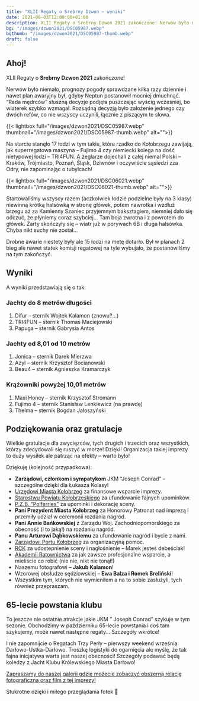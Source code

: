 ```yaml
---
title: "XLII Regaty o Srebrny Dzwon – wyniki"
date: 2021-08-03T12:00:00+01:00
description: XLII Regaty o Srebrny Dzwon 2021 zakończone! Nerwów było niemało. Na starcie stanęło 17 łodzi. Wyniki, podziękowania i gratulacje.
bg: "/images/dzwon2021/DSC05987.webp"
bgthumb: "/images/dzwon2021/DSC05987-thumb.webp"
draft: false
---
```


## Ahoj!
XLII Regaty o **Srebrny Dzwon 2021** zakończone!

Nerwów było niemało, prognozy pogody sprawdzane kilka razy dziennie i nawet plan awaryjny był, gdyby Neptun postanowił mocniej dmuchnąć. “Rada mędrców” słuszną decyzje podjęła puszczając wyścig wcześniej, bo wiaterek szybko wzmagał. Rozsądną decyzją było założenie jednego czy dwóch refów, co nie wszyscy uczynili, łącznie z piszącym te słowa.

{{< lightbox full="/images/dzwon2021/DSC05987.webp" thumbnail="/images/dzwon2021/DSC05987-thumb.webp" alt="">}}

Na starcie stanęło 17 łodzi w tym takie, które rzadko do Kołobrzegu zawijają, jak superregatowa maszyna – Fujimo 4 czy niemiecki kolega na dość nietypowej łodzi – TRI4FUN. A żeglarze dojechali z całej niemal Polski – Kraków, Trójmiasto, Poznań, Śląsk, Dziwnów i oczywiście sąsiedzi zza Odry, nie zapominając o tubylcach!

{{< lightbox full="/images/dzwon2021/DSC06021.webp" thumbnail="/images/dzwon2021/DSC06021-thumb.webp" alt="">}}

Startowaliśmy wszyscy razem (aczkolwiek łodzie podzielne były na 3 klasy) niewinną krótką halsówką w stronę główek, potem nawrotka i wzdłuż brzegu aż za Kamienny Szaniec przyjemnym baksztagiem, niemniej dało się odczuć, że płyniemy coraz szybciej… Tam boja zwrotna i z powrotem do główek. Żarty skończyły się – wiatr już w porywach 6B i długa halsówka. Chyba nikt suchy nie został…

Drobne awarie niestety były ale 15 łodzi na metę dotarło. Był w planach 2 bieg ale nawet statek komisji regatowej na tyle wybujało, że postanowilśmy na tym zakończyć.

## Wyniki
A wyniki przedstawiają się o tak:

### Jachty do 8 metrów długości
1. Difur – sternik Wojtek Kalamon (znowu?…)
1. TRI4FUN – sternik Thomas Maciejowski
1. Papuga – sternik Gabrysia Antos
### Jachty od 8,01 od 10 metrów
1. Jonica – sternik Darek Mierzwa
1. Azyl – sternik Krzysztof Bocianowski
1. Beau4 – sternik Agnieszka Kramarczyk
### Krążowniki powyżej 10,01 metrów
1. Maxi Honey – sternik Krzysztof Stromann
1. Fujimo 4 – sternik Stanisław Lenkiewicz (na prawdę)
1. Thelma – sternik Bogdan Jałoszyński

## Podziękowania oraz gratulacje
Wielkie gratulacje dla zwycięzców, tych drugich i trzecich oraz wszystkich, którzy zdecydowali się ruszyć w morze! Dzięki! Organizacja takiej imprezy to duży wysiłek ale patrząc na efekty – warto było!

Dziękuję (kolejność przypadkowa):
- **Zarządowi, członkom i sympatykom** JKM “Joseph Conrad” – szczególne dzięki dla Łukasza Kolasy!
- [Urzędowi Miasta Kołobrzeg](https://i-kolobrzeg.pl/) za finansowe wsparcie imprezy.
- [Starostwu Powiatu Kołobrzeskiego](https://www.powiat.kolobrzeg.pl/) za ufundowanie fajnych upominków.
- [P.Z.B. “Polferries”](https://polferries.pl/) za upominki i dekorację sceny.
- **Pani Prezydent Miasta Kołobrzeg** za Honorowy Patronat nad imprezą i przemiły udział w ceremonii rozdania nagród.
- **Pani Annie Bańkowskiej** z Zarządu Woj. Zachodniopomorskiego za obecność (i to jaką!) na rozdaniu nagród.
- **Panu Arturowi Dąbkowskiemu** za ufundowanie nagród i bycie z nami.
- [Zarządowi Portu Kołobrzeg](https://zpmkolobrzeg.pl/) za organizacyjną pomoc.
- [RCK](http://rck.kolobrzeg.eu/) za udostepnienie sceny i nagłośnienie – Marek jesteś debeściak!
- [Akademii Ratownictwa](https://akademiaratownictwa.com.pl/) za jak zawsze profesjonalne wsparcie, a mieliście co robić (nie nie, nikt nie tonął!)
- Naszemu fotografowi – **Jakub Kalamon**!
- Wzorowej obsłudze sędziowskiej – **Ewa Balza i Romek Breliński**!
- Wszystkim tym, których nie wymieniłem a na to sobie zasłużyli, tych również przepraszam.

## 65-lecie powstania klubu
To jeszcze nie ostatnie atrakcje jakie JKM ” Joseph Conrad” szykuje w tym sezonie. Obchodzimy w październiku 65-lecie powstania i coś tam szykujemy, może nawet następne regaty… Szczegóły wkrótce!

I nie zapomnijcie o Regatach Trzy Perły – pierwszy weekend września: Darłowo-Ustka-Darłowo. Troszkę logistyki do ogarnięcia ale myślę, że tak fajna inicjatywa warta jest naszej obecności! Szczegóły podawać będą koledzy z Jacht Klubu Królewskiego Miasta Darłowo!

[Zapraszamy do naszej galerii gdzie możecie zobaczyć obszerną relację fotograficzną oraz film z tej imprezy!](/galerie/srebrny-dzwon-2021/)

Stukrotne dzięki i miłego przeglądania fotek 🙂